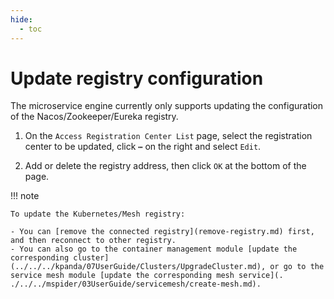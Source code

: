 ```yaml
---
hide:
  - toc
---
```


# Update registry configuration

The microservice engine currently only supports updating the configuration of the Nacos/Zookeeper/Eureka registry.

1. On the `Access Registration Center List` page, select the registration center to be updated, click **`⋯`** on the right and select `Edit`.

    

2. Add or delete the registry address, then click `OK` at the bottom of the page.

    

!!! note

    To update the Kubernetes/Mesh registry:

    - You can [remove the connected registry](remove-registry.md) first, and then reconnect to other registry.
    - You can also go to the container management module [update the corresponding cluster](../../../kpanda/07UserGuide/Clusters/UpgradeCluster.md), or go to the service mesh module [update the corresponding mesh service](. ./../../mspider/03UserGuide/servicemesh/create-mesh.md).